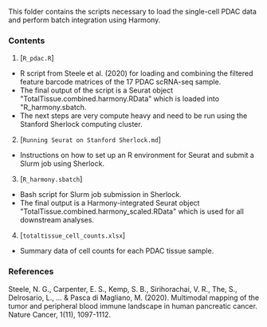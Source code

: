 This folder contains the scripts necessary to load the single-cell PDAC data and perform batch integration using Harmony. <br>

### Contents

1. [`R_pdac.R`]
- R script from Steele et al. (2020) for loading and combining the filtered feature barcode matrices of the 17 PDAC scRNA-seq sample.
- The final output of the script is a Seurat object "TotalTissue.combined.harmony.RData" which is loaded into "R_harmony.sbatch.
- The next steps are very compute heavy and need to be run using the Stanford Sherlock computing cluster.
2. [`Running Seurat on Stanford Sherlock.md`]
- Instructions on how to set up an R environment for Seurat and submit a Slurm job using Sherlock.
3. [`R_harmony.sbatch`]
- Bash script for Slurm job submission in Sherlock.
- The final output is a Harmony-integrated Seurat object "TotalTissue.combined.harmony_scaled.RData" which is used for all downstream analyses.
4. [`totaltissue_cell_counts.xlsx`]
- Summary data of cell counts for each PDAC tissue sample.

### References

Steele, N. G., Carpenter, E. S., Kemp, S. B., Sirihorachai, V. R., The, S., Delrosario, L., ... & Pasca di Magliano, M. (2020). Multimodal mapping of the tumor and peripheral blood immune landscape in human pancreatic cancer. Nature Cancer, 1(11), 1097-1112.
